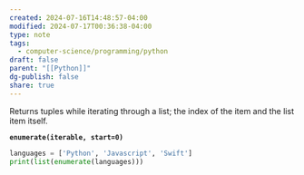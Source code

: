 ```yaml
---
created: 2024-07-16T14:48:57-04:00
modified: 2024-07-17T00:36:38-04:00
type: note
tags:
  - computer-science/programming/python
draft: false
parent: "[[Python]]"
dg-publish: false
share: true
---
```

Returns tuples while iterating through a list; the index of the item and the list item itself.

**`enumerate(iterable, start=0)`**

```python
languages = ['Python', 'Javascript', 'Swift']
print(list(enumerate(languages)))
```
